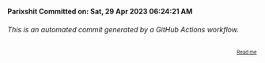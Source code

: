 **Parixshit Committed on: Sat, 29 Apr 2023 06:24:21 AM** <!-- f152dbd0-8c8f-4ce1-97c9-973c13b827da -->

###### This is an automated commit generated by a GitHub Actions workflow.

<div align="right"><sub><sup><a href="https://github.com/Parixshit/AutoCommit.git">Read me</a></sup></sub></div>
